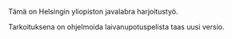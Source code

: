 Tämä on Helsingin yliopiston javalabra harjoitustyö.

Tarkoituksena on ohjelmoida laivanupotuspelista taas uusi versio.
